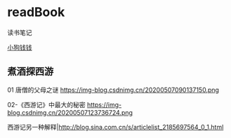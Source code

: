 # readBook
读书笔记



[小狗钱钱](./2019/03/1_小狗钱钱.png)



## 煮酒探西游

01 唐僧的父母之谜 https://img-blog.csdnimg.cn/20200507090137150.png

02-《西游记》中最大的秘密 https://img-blog.csdnimg.cn/20200507123736724.png







西游记另一种解释|http://blog.sina.com.cn/s/articlelist_2185697564_0_1.html

